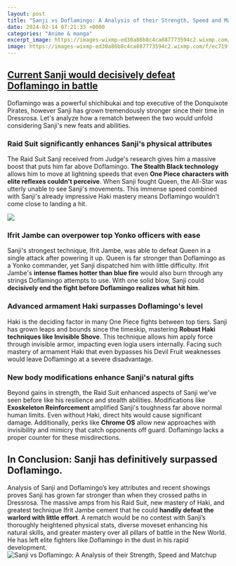 ```yaml
---
layout: post
title: "Sanji vs Doflamingo: A Analysis of their Strength, Speed and Matchup"
date: 2024-02-14 07:21:33 +0000
categories: "Anime & manga"
excerpt_image: https://images-wixmp-ed30a86b8c4ca887773594c2.wixmp.com/f/ec719f46-44d6-4593-ab1e-952b01909a4e/d8i35hf-a59200f4-c770-4f7a-b232-8a834298194e.png/v1/fill/w_900,h_618,q_80,strp/one_piece___sanji_vs_doflamingo_by_sergiart_d8i35hf-fullview.jpg?token=eyJ0eXAiOiJKV1QiLCJhbGciOiJIUzI1NiJ9.eyJzdWIiOiJ1cm46YXBwOjdlMGQxODg5ODIyNjQzNzNhNWYwZDQxNWVhMGQyNmUwIiwiaXNzIjoidXJuOmFwcDo3ZTBkMTg4OTgyMjY0MzczYTVmMGQ0MTVlYTBkMjZlMCIsIm9iaiI6W1t7ImhlaWdodCI6Ijw9NjE4IiwicGF0aCI6IlwvZlwvZWM3MTlmNDYtNDRkNi00NTkzLWFiMWUtOTUyYjAxOTA5YTRlXC9kOGkzNWhmLWE1OTIwMGY0LWM3NzAtNGY3YS1iMjMyLThhODM0Mjk4MTk0ZS5wbmciLCJ3aWR0aCI6Ijw9OTAwIn1dXSwiYXVkIjpbInVybjpzZXJ2aWNlOmltYWdlLm9wZXJhdGlvbnMiXX0.BKzx5fzcsFXGImOHbM267-_KqnItwEHNHqbMb5s42g4
image: https://images-wixmp-ed30a86b8c4ca887773594c2.wixmp.com/f/ec719f46-44d6-4593-ab1e-952b01909a4e/d8i35hf-a59200f4-c770-4f7a-b232-8a834298194e.png/v1/fill/w_900,h_618,q_80,strp/one_piece___sanji_vs_doflamingo_by_sergiart_d8i35hf-fullview.jpg?token=eyJ0eXAiOiJKV1QiLCJhbGciOiJIUzI1NiJ9.eyJzdWIiOiJ1cm46YXBwOjdlMGQxODg5ODIyNjQzNzNhNWYwZDQxNWVhMGQyNmUwIiwiaXNzIjoidXJuOmFwcDo3ZTBkMTg4OTgyMjY0MzczYTVmMGQ0MTVlYTBkMjZlMCIsIm9iaiI6W1t7ImhlaWdodCI6Ijw9NjE4IiwicGF0aCI6IlwvZlwvZWM3MTlmNDYtNDRkNi00NTkzLWFiMWUtOTUyYjAxOTA5YTRlXC9kOGkzNWhmLWE1OTIwMGY0LWM3NzAtNGY3YS1iMjMyLThhODM0Mjk4MTk0ZS5wbmciLCJ3aWR0aCI6Ijw9OTAwIn1dXSwiYXVkIjpbInVybjpzZXJ2aWNlOmltYWdlLm9wZXJhdGlvbnMiXX0.BKzx5fzcsFXGImOHbM267-_KqnItwEHNHqbMb5s42g4
---
```


## [Current Sanji would decisively defeat Doflamingo in battle](https://store.fi.io.vn/you-can-never-go-wrong-add-to-stories-a-dog-schnauzer-1) 
Doflamingo was a powerful shichibukai and top executive of the Donquixote Pirates, however Sanji has grown tremendously stronger since their time in Dressrosa. Let's analyze how a rematch between the two would unfold considering Sanji's new feats and abilities.
### **Raid Suit significantly enhances Sanji's physical attributes**
The Raid Suit Sanji received from Judge's research gives him a massive boost that puts him far above Doflamingo. **The Stealth Black technology** allows him to move at lightning speeds that even **One Piece characters with elite reflexes couldn't perceive**. When Sanji fought Queen, the All-Star was utterly unable to see Sanji's movements. This immense speed combined with Sanji's already impressive Haki mastery means Doflamingo wouldn't come close to landing a hit.

![](https://orig00.deviantart.net/d310/f/2014/109/0/7/sanji_vs_doflamingo_by_the_phoeniix-d7f77hb.png)
### **Ifrit Jambe can overpower top Yonko officers with ease** 
Sanji's strongest technique, Ifrit Jambe, was able to defeat Queen in a single attack after powering it up. Queen is far stronger than Doflamingo as a Yonko commander, yet Sanji dispatched him with little difficulty. Ifrit Jambe's **intense flames hotter than blue fire** would also burn through any strings Doflamingo attempts to use. With one solid blow, Sanji could **decisively end the fight before Doflamingo realizes what hit him**.
### **Advanced armament Haki surpasses Doflamingo's level** 
Haki is the deciding factor in many One Piece fights between top tiers. Sanji has grown leaps and bounds since the timeskip, mastering **Robust Haki techniques like Invisible Shove**. This technique allows him apply force through invisible armor, impacting even logia users internally. Facing such mastery of armament Haki that even bypasses his Devil Fruit weaknesses would leave Doflamingo at a severe disadvantage.
### **New body modifications enhance Sanji's natural gifts**  
Beyond gains in strength, the Raid Suit enhanced aspects of Sanji we've seen before like his resilience and stealth abilities. Modifications like **Exoskeleton Reinforcement** amplified Sanji's toughness far above normal human limits. Even without Haki, direct hits would cause significant damage. Additionally, perks like **Chrome OS** allow new approaches with invisibility and mimicry that catch opponents off guard. Doflamingo lacks a proper counter for these misdirections.
## **In Conclusion: Sanji has definitively surpassed Doflamingo.**
Analysis of Sanji and Doflamingo’s key attributes and recent showings proves Sanji has grown far stronger than when they crossed paths in Dressrosa. The massive amps from his Raid Suit, new mastery of Haki, and greatest technique Ifrit Jambe cement that he could **handily defeat the warlord with little effort**. A rematch would be no contest with Sanji’s thoroughly heightened physical stats, diverse moveset enhancing his natural skills, and greater mastery over all pillars of battle in the New World. He has left elite fighters like Doflamingo in the dust in his rapid development.
![Sanji vs Doflamingo: A Analysis of their Strength, Speed and Matchup](https://images-wixmp-ed30a86b8c4ca887773594c2.wixmp.com/f/ec719f46-44d6-4593-ab1e-952b01909a4e/d8i35hf-a59200f4-c770-4f7a-b232-8a834298194e.png/v1/fill/w_900,h_618,q_80,strp/one_piece___sanji_vs_doflamingo_by_sergiart_d8i35hf-fullview.jpg?token=eyJ0eXAiOiJKV1QiLCJhbGciOiJIUzI1NiJ9.eyJzdWIiOiJ1cm46YXBwOjdlMGQxODg5ODIyNjQzNzNhNWYwZDQxNWVhMGQyNmUwIiwiaXNzIjoidXJuOmFwcDo3ZTBkMTg4OTgyMjY0MzczYTVmMGQ0MTVlYTBkMjZlMCIsIm9iaiI6W1t7ImhlaWdodCI6Ijw9NjE4IiwicGF0aCI6IlwvZlwvZWM3MTlmNDYtNDRkNi00NTkzLWFiMWUtOTUyYjAxOTA5YTRlXC9kOGkzNWhmLWE1OTIwMGY0LWM3NzAtNGY3YS1iMjMyLThhODM0Mjk4MTk0ZS5wbmciLCJ3aWR0aCI6Ijw9OTAwIn1dXSwiYXVkIjpbInVybjpzZXJ2aWNlOmltYWdlLm9wZXJhdGlvbnMiXX0.BKzx5fzcsFXGImOHbM267-_KqnItwEHNHqbMb5s42g4)